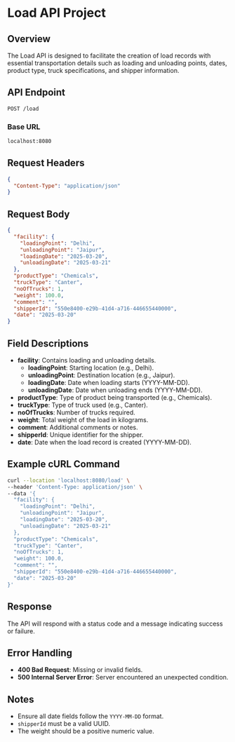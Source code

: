 # Load API Project

## Overview

The Load API is designed to facilitate the creation of load records with essential transportation details such as loading and unloading points, dates, product type, truck specifications, and shipper information.

## API Endpoint

```bash
POST /load
```

### Base URL

```bash
localhost:8080
```

## Request Headers

```json
{
  "Content-Type": "application/json"
}
```

## Request Body

```json
{
  "facility": {
    "loadingPoint": "Delhi",
    "unloadingPoint": "Jaipur",
    "loadingDate": "2025-03-20",
    "unloadingDate": "2025-03-21"
  },
  "productType": "Chemicals",
  "truckType": "Canter",
  "noOfTrucks": 1,
  "weight": 100.0,
  "comment": "",
  "shipperId": "550e8400-e29b-41d4-a716-446655440000",
  "date": "2025-03-20"
}
```

## Field Descriptions

- **facility**: Contains loading and unloading details.
  - **loadingPoint**: Starting location (e.g., Delhi).
  - **unloadingPoint**: Destination location (e.g., Jaipur).
  - **loadingDate**: Date when loading starts (YYYY-MM-DD).
  - **unloadingDate**: Date when unloading ends (YYYY-MM-DD).
- **productType**: Type of product being transported (e.g., Chemicals).
- **truckType**: Type of truck used (e.g., Canter).
- **noOfTrucks**: Number of trucks required.
- **weight**: Total weight of the load in kilograms.
- **comment**: Additional comments or notes.
- **shipperId**: Unique identifier for the shipper.
- **date**: Date when the load record is created (YYYY-MM-DD).

## Example cURL Command

```bash
curl --location 'localhost:8080/load' \
--header 'Content-Type: application/json' \
--data '{
  "facility": {
    "loadingPoint": "Delhi",
    "unloadingPoint": "Jaipur",
    "loadingDate": "2025-03-20",
    "unloadingDate": "2025-03-21"
  },
  "productType": "Chemicals",
  "truckType": "Canter",
  "noOfTrucks": 1,
  "weight": 100.0,
  "comment": "",
  "shipperId": "550e8400-e29b-41d4-a716-446655440000",
  "date": "2025-03-20"
}'
```

## Response

The API will respond with a status code and a message indicating success or failure.

## Error Handling

- **400 Bad Request**: Missing or invalid fields.
- **500 Internal Server Error**: Server encountered an unexpected condition.

## Notes

- Ensure all date fields follow the `YYYY-MM-DD` format.
- `shipperId` must be a valid UUID.
- The weight should be a positive numeric value.


